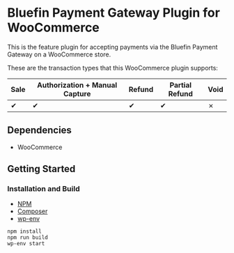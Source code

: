 # Bluefin Payment Gateway Plugin for WooCommerce

This is the <!-- official --> feature plugin for accepting payments via the Bluefin Payment Gateway on a WooCommerce store.

These are the transaction types that this WooCommerce plugin supports:

| Sale | Authorization + Manual Capture | Refund | Partial Refund | Void |
| ---- | ------------------------------ | ------ | -------------- | ---- |
| ✔    | ✔                              | ✔      | ✔              | ✗    |



## Dependencies

- WooCommerce



## Getting Started

### 

### Installation and Build

-   [NPM](https://www.npmjs.com/)
-   [Composer](https://getcomposer.org/download/)
-   [wp-env](https://developer.wordpress.org/block-editor/reference-guides/packages/packages-env/)

```
npm install
npm run build
wp-env start
```
